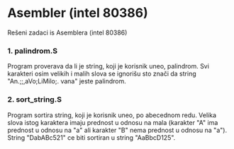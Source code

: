 # Asembler (intel 80386)
Rešeni zadaci is Asemblera (intel 80386)
<h3>1. palindrom.S</h3>
Program proverava da li je string, koji je korisnik uneo, palindrom. Svi karakteri osim velikih i malih slova se ignorišu sto znači da string "An.;;,aVo;LiMilo;.   vana" jeste palindrom.

<h3>2. sort_string.S</h3>
Program sortira string, koji je korisnik uneo, po abecednom redu. Velika slova istog karaktera imaju prednost u odnosu na mala (karakter "A" ima prednost u odnosu na "a" ali karakter "B" nema prednost u odnosu na "a"). String "DabABc521" ce biti sortiran u string "AaBbcD125".
